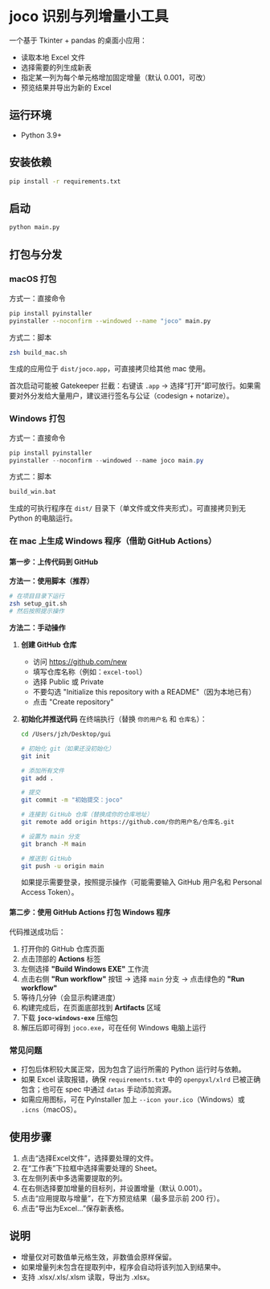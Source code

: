 # joco 识别与列增量小工具

一个基于 Tkinter + pandas 的桌面小应用：
- 读取本地 Excel 文件
- 选择需要的列生成新表
- 指定某一列为每个单元格增加固定增量（默认 0.001，可改）
- 预览结果并导出为新的 Excel

## 运行环境
- Python 3.9+

## 安装依赖
```bash
pip install -r requirements.txt
```

## 启动
```bash
python main.py
```

## 打包与分发

### macOS 打包
方式一：直接命令
```bash
pip install pyinstaller
pyinstaller --noconfirm --windowed --name "joco" main.py
```
方式二：脚本
```bash
zsh build_mac.sh
```
生成的应用位于 `dist/joco.app`，可直接拷贝给其他 mac 使用。

首次启动可能被 Gatekeeper 拦截：右键该 `.app` → 选择“打开”即可放行。如果需要对外分发给大量用户，建议进行签名与公证（codesign + notarize）。

### Windows 打包
方式一：直接命令
```powershell
pip install pyinstaller
pyinstaller --noconfirm --windowed --name joco main.py
```
方式二：脚本
```bat
build_win.bat
```
生成的可执行程序在 `dist/` 目录下（单文件或文件夹形式）。可直接拷贝到无 Python 的电脑运行。

### 在 mac 上生成 Windows 程序（借助 GitHub Actions）

#### 第一步：上传代码到 GitHub

**方法一：使用脚本（推荐）**
```bash
# 在项目目录下运行
zsh setup_git.sh
# 然后按照提示操作
```

**方法二：手动操作**

1. **创建 GitHub 仓库**
   - 访问 https://github.com/new
   - 填写仓库名称（例如：`excel-tool`）
   - 选择 Public 或 Private
   - 不要勾选 "Initialize this repository with a README"（因为本地已有）
   - 点击 "Create repository"

2. **初始化并推送代码**
   在终端执行（替换 `你的用户名` 和 `仓库名`）：
   ```bash
   cd /Users/jzh/Desktop/gui
   
   # 初始化 git（如果还没初始化）
   git init
   
   # 添加所有文件
   git add .
   
   # 提交
   git commit -m "初始提交：joco"
   
   # 连接到 GitHub 仓库（替换成你的仓库地址）
   git remote add origin https://github.com/你的用户名/仓库名.git
   
   # 设置为 main 分支
   git branch -M main
   
   # 推送到 GitHub
   git push -u origin main
   ```
   
   如果提示需要登录，按照提示操作（可能需要输入 GitHub 用户名和 Personal Access Token）。

#### 第二步：使用 GitHub Actions 打包 Windows 程序

代码推送成功后：
1. 打开你的 GitHub 仓库页面
2. 点击顶部的 **Actions** 标签
3. 左侧选择 **"Build Windows EXE"** 工作流
4. 点击右侧 **"Run workflow"** 按钮 → 选择 `main` 分支 → 点击绿色的 **"Run workflow"**
5. 等待几分钟（会显示构建进度）
6. 构建完成后，在页面底部找到 **Artifacts** 区域
7. 下载 **`joco-windows-exe`** 压缩包
8. 解压后即可得到 `joco.exe`，可在任何 Windows 电脑上运行

### 常见问题
- 打包后体积较大属正常，因为包含了运行所需的 Python 运行时与依赖。
- 如果 Excel 读取报错，确保 `requirements.txt` 中的 `openpyxl/xlrd` 已被正确包含；也可在 spec 中通过 `datas` 手动添加资源。
- 如需应用图标，可在 PyInstaller 加上 `--icon your.ico`（Windows）或 `.icns`（macOS）。

## 使用步骤
1. 点击“选择Excel文件”，选择要处理的文件。
2. 在“工作表”下拉框中选择需要处理的 Sheet。
3. 在左侧列表中多选需要提取的列。
4. 在右侧选择要加增量的目标列，并设置增量（默认 0.001）。
5. 点击“应用提取与增量”，在下方预览结果（最多显示前 200 行）。
6. 点击“导出为Excel...”保存新表格。

## 说明
- 增量仅对可数值单元格生效，非数值会原样保留。
- 如果增量列未包含在提取列中，程序会自动将该列加入到结果中。
- 支持 .xlsx/.xls/.xlsm 读取，导出为 .xlsx。

